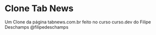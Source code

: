
# Clone Tab News

Um Clone da página tabnews.com.br feito no curso curso.dev do Filipe Deschamps @filipedeschamps

